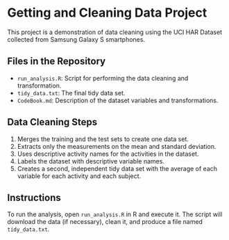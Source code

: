 # Getting and Cleaning Data Project

This project is a demonstration of data cleaning using the UCI HAR Dataset collected from Samsung Galaxy S smartphones. 

## Files in the Repository
- `run_analysis.R`: Script for performing the data cleaning and transformation.
- `tidy_data.txt`: The final tidy data set.
- `CodeBook.md`: Description of the dataset variables and transformations.

## Data Cleaning Steps
1. Merges the training and the test sets to create one data set.
2. Extracts only the measurements on the mean and standard deviation.
3. Uses descriptive activity names for the activities in the dataset.
4. Labels the dataset with descriptive variable names.
5. Creates a second, independent tidy data set with the average of each variable for each activity and each subject.

## Instructions
To run the analysis, open `run_analysis.R` in R and execute it. The script will download the data (if necessary), clean it, and produce a file named `tidy_data.txt`.
